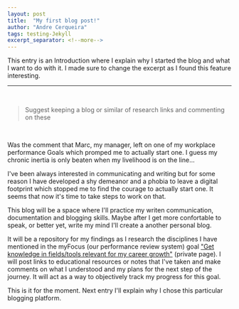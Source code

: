 ```yaml
---
layout: post
title:  "My first blog post!"
author: "Andre Cerqueira"
tags: testing-Jekyll
excerpt_separator: <!--more-->
---
```

This entry is an Introduction where I explain why I started the blog and what I want to do with it. I made sure to change the excerpt as I found this feature interesting.<!--more-->
<hr>
<br>

> Suggest keeping a blog or similar of research links and commenting on these

<br>

Was the comment that Marc, my manager, left on one of my workplace performance Goals which promped me to actually start one. I guess my chronic inertia is only beaten when my livelihood is on the line...


I've been always interested in communicating and writing but for some reason I have developed a shy demeanor and a phobia to leave a digital footprint which stopped me to find the courage to actually start one. It seems that now it's time to take steps to work on that.


This blog will be a space where I'll practice my writen communication, documentation and blogging skills. Maybe after I get more confortable to speak, or better yet, write my mind I'll create a another personal blog.


It will be a repository for my findings as I research the disciplines I have mentioned in the myFocus (our performance review system) goal ["Get knowledge in fields/tools relevant for my career growth"][goal] (private page). I will post links to educational resources or notes that I've taken and make comments on what I understood and my plans for the next step of the journey. It will act as a way to objectively track my progress for this goal. 


This is it for the moment. Next entry I'll explain why I chose this particular blogging platform.

[goal]: https://focusrite.latticehq.com/goals/ff59f864-37f7-48e6-98c1-afe3b4ced73f


